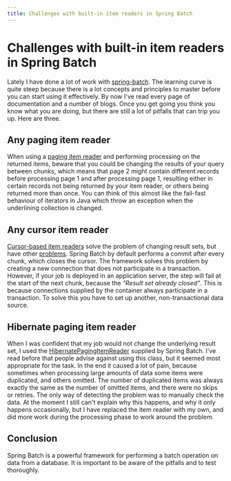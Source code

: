 ```yaml
---
title: Challenges with built-in item readers in Spring Batch
---
```


Challenges with built-in item readers in Spring Batch
===================

Lately I have done a lot of work with [spring-batch](http://projects.spring.io/spring-batch/). The learning curve is quite steep because there is a lot concepts and principles to master before you can start using it effectively. By now I've read every page of documentation and a number of blogs. Once you get going you think you know what you are doing, but there are still a lot of pitfalls that can trip you up. Here are three.

<!--more-->

Any paging item reader
-------------

When using a [paging item reader](http://docs.spring.io/spring-batch/trunk/reference/html/readersAndWriters.html#pagingItemReaders) and performing processing on the returned items, beware that you could be changing the results of your query between chunks, which means that page 2 might contain different records before processing page 1 and after processing page 1, resulting either in certain records not being returned by your item reader, or others being returned more than once. You can think of this almost like the fail-fast behaviour of iterators in Java which throw an exception when the underlining collection is changed.

Any cursor item reader
-------------

[Cursor-based item readers](http://docs.spring.io/spring-batch/trunk/reference/html/readersAndWriters.html#cursorBasedItemReaders) solve the problem of changing result sets, but have other [problems](http://stackoverflow.com/q/33043411/297331). Spring Batch by default performs a commit after every chunk, which closes the cursor. The framework solves this problem by creating a new connection that does not participate in a transaction. However, if your job is deployed in an application server, the step will fail at the start of the next chunk, because the *"Result set already closed"*. This is because connections supplied by the container always participate in a transaction. To solve this you have to set up another, non-transactional data source.

Hibernate paging item reader
-------------

When I was confident that my job would not change the underlying result set, I used the [HibernatePagingItemReader](http://docs.spring.io/spring-batch/apidocs/org/springframework/batch/item/database/HibernatePagingItemReader.html) supplied by Spring Batch. I've read before that people advise against using this class, but it seemed most appropriate for the task. In the end it caused a lot of pain, because sometimes when processing large amounts of data some items were duplicated, and others omitted. The number of duplicated items was always exactly the same as the number of omitted items, and there were no skips or retries. The only way of detecting the problem was to manually check the data. At the moment I still can't explain why this happens, and why it only happens occasionally, but I have replaced the item reader with my own, and did more work during the processing phase to work around the problem.

Conclusion
-------------

Spring Batch is a powerful framework for performing a batch operation on data from a database. It is important to be aware of the pitfalls and to test thoroughly.
